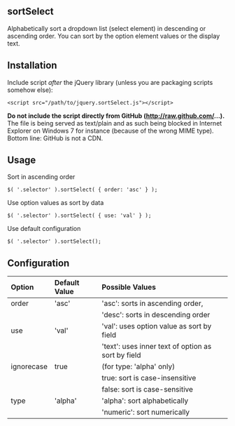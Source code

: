 ## sortSelect

Alphabetically sort a dropdown list (select element) in descending or ascending order. You can sort by the option element values or the display text.

## Installation

Include script *after* the jQuery library (unless you are packaging scripts somehow else):

    <script src="/path/to/jquery.sortSelect.js"></script>

**Do not include the script directly from GitHub (http://raw.github.com/...).** The file is being served as text/plain and as such being blocked
in Internet Explorer on Windows 7 for instance (because of the wrong MIME type). Bottom line: GitHub is not a CDN.

## Usage

Sort in ascending order

	$( '.selector' ).sortSelect( { order: 'asc' } );
	
Use option values as sort by data

	$( '.selector' ).sortSelect( { use: 'val' } );
	
Use default configuration

	$( '.selector' ).sortSelect();

## Configuration

Option     | Default Value | Possible Values                                    |
:----------|:--------------|:---------------------------------------------------|
order      | 'asc'         | 'asc': sorts in ascending order,                   |
           |               | 'desc': sorts in descending order                  |
use        | 'val'         | 'val': uses option value as sort by field          |
           |               | 'text': uses inner text of option as sort by field |
ignorecase | true          | (for type: 'alpha' only)                           |
           |               | true: sort is case-insensitive                     |
           |               | false: sort is case-sensitive                      |
type       | 'alpha'       | 'alpha': sort alphabetically                       |
           |               | 'numeric': sort numerically                        |